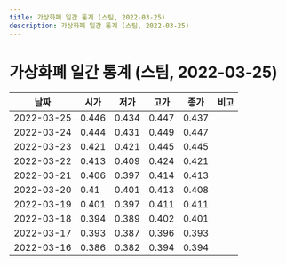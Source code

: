 ```yaml
---
title: 가상화폐 일간 통계 (스팀, 2022-03-25)
description: 가상화폐 일간 통계 (스팀, 2022-03-25)
---
```


가상화폐 일간 통계 (스팀, 2022-03-25)
===

|날짜|시가|저가|고가|종가|비고|
|--|--|--|--|--|--|
|2022-03-25|0.446|0.434|0.447|0.437|    |
|2022-03-24|0.444|0.431|0.449|0.447|    |
|2022-03-23|0.421|0.421|0.445|0.445|    |
|2022-03-22|0.413|0.409|0.424|0.421|    |
|2022-03-21|0.406|0.397|0.414|0.413|    |
|2022-03-20|0.41|0.401|0.413|0.408|    |
|2022-03-19|0.401|0.397|0.411|0.411|    |
|2022-03-18|0.394|0.389|0.402|0.401|    |
|2022-03-17|0.393|0.387|0.396|0.393|    |
|2022-03-16|0.386|0.382|0.394|0.394|    |
